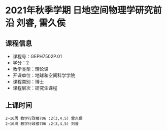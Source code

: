 # 2021年秋季学期 日地空间物理学研究前沿 刘睿, 雷久侯






## 课程信息

- 课程号：GEPH7502P.01
- 学分：2
- 教学类型：理论课
- 开课单位：地球和空间科学学院
- 课程类别：博士
- 课程层次：研究生课程

## 上课时间

```
2~16周 教学行政楼706 :2(3,4,5) 雷久侯
2~16周 教学行政楼706 :2(3,4,5) 刘睿
```

